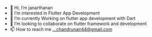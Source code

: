 - 👋 Hi, I’m janarthanan
- 👀 I’m interested in Flutter App Development
- 🌱 I’m currently Working on flutter app development with Dart
- 💞️ I’m looking to collaborate on flutter framework and development
- 📫 How to reach me ...chandrunair44@gmail.com

<!---
janarthanan1711/janarthanan1711 is a ✨ special ✨ repository because its `README.md` (this file) appears on your GitHub profile.
You can click the Preview link to take a look at your changes.
--->
